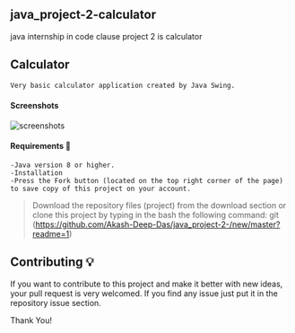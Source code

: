 ## java_project-2-calculator
java internship in code clause project 2 is calculator
## Calculator
```bash
Very basic calculator application created by Java Swing.
```
#### Screenshots

![screenshots](https://github.com/Akash-Deep-Das/java_project-2-/blob/master/Screenshots/Screenshot.jpg)

#### Requirements 🔧
```
-Java version 8 or higher.
-Installation 
-Press the Fork button (located on the top right corner of the page) to save copy of this project on your account.
```



> Download the repository files (project) from the download section or clone this project by typing in the bash the following command: git (https://github.com/Akash-Deep-Das/java_project-2-/new/master?readme=1)


## Contributing 💡

If you want to contribute to this project and make it better with new ideas, your pull request is very welcomed. If you find any issue just put it in the repository issue section.

Thank You!
